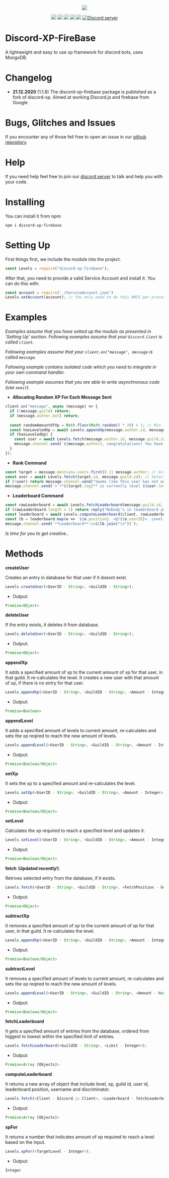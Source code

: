 <p align="center"><a href="https://nodei.co/npm/discord-xp-firebase/"><img src="https://nodei.co/npm/discord-xp-firebase"></a></p>
<p align="center"><img src="https://img.shields.io/npm/v/discord-xp"> <img src="https://img.shields.io/github/repo-size/Aiving/discord-xp"> <img src="https://img.shields.io/npm/l/discord-xp"> <img src="https://img.shields.io/github/contributors/Aiving/discord-xp"> <img src="https://img.shields.io/github/package-json/dependency-version/Aiving/discord-xp/firebase"> <a href="https://discord.gg/GQ6HdXa"><img src="https://discordapp.com/api/guilds/630058179547627592/widget.png" alt="Discord server"/></a></p>

# Discord-XP-FireBase
A lightweight and easy to use xp framework for discord bots, uses MongoDB.

# Changelog

- **21.12.2020** (1.1.8) The discord-xp-firebase package is published as a fork of discord-xp. Aimed at working Discord.js and firebase from Google

# Bugs, Glitches and Issues
If you encounter any of those fell free to open an issue in our <a href="https://github.com/MrAugu/discord-xp-firebase/issues">github repository</a>.

# Help
If you need help feel free to join our <a href="https://discord.gg/GQ6HdXa">discord server</a> to talk and help you with your code.
# Installing
You can install it from npm:
```cli
npm i discord-xp-firebase
```

# Setting Up
First things first, we include the module into the project.
```js
const Levels = require("discord-xp-firebase");
```
After that, you need to provide a valid Service Account and install it. You can do this with:
```js
const account = require('./ServiceAccount.json')
Levels.setAccount(account); // You only need to do this ONCE per process.
```

# Examples
*Examples assume that you have setted up the module as presented in 'Setting Up' section.*
*Following examples assume that your `Discord.Cient` is called `client`.*

*Following examples assume that your `client.on("message", message` is called `message`.*

*Following example contains isolated code which you need to integrate in your own command handler.*

*Following example assumes that you are able to write asynchronous code (use `await`).*

- **Allocating Random XP For Each Message Sent**

```js
client.on("message", async (message) => {
  if (!message.guild) return;
  if (message.author.bot) return;
  
  const randomAmountOfXp = Math.floor(Math.random() * 29) + 1; // Min 1, Max 30
  const hasLeveledUp = await Levels.appendXp(message.author.id, message.guild.id, randomAmountOfXp);
  if (hasLeveledUp) {
    const user = await Levels.fetch(message.author.id, message.guild.id);
    message.channel.send(`${message.author}, congratulations! You have leveled up to **${user.level}**. :tada:`);
  }
});
```
- **Rank Command**

```js
const target = message.mentions.users.first() || message.author; // Grab the target.
const user = await Levels.fetch(target.id, message.guild.id); // Selects the target from the database.
if (!user) return message.channel.send("Seems like this user has not earned any xp so far."); // If there isnt such user in the database, we send a message in general.
message.channel.send(`> **${target.tag}** is currently level ${user.level}.`); // We show the level.
```

- **Leaderboard Command**

```js
const rawLeaderboard = await Levels.fetchLeaderboard(message.guild.id, 10); // We grab top 10 users with most xp in the current server.
if (rawLeaderboard.length < 1) return reply("Nobody's in leaderboard yet.");
const leaderboard = await Levels.computeLeaderboard(client, rawLeaderboard); // We process the leaderboard.
const lb = leaderboard.map(e => `${e.position}. <@!${e.userID}>. Level: **${e.level}**. XP: **${e.xp.toLocaleString()}**`); // We map the outputs.
message.channel.send(`**Leaderboard**:\n${lb.join("\n")}`);
```

*Is time for you to get creative..*

# Methods
**createUser**

Creates an entry in database for that user if it doesnt exist.
```js
Levels.createUser(<UserID - String>, <GuildID - String>);
```
- Output:
```js
Promise<Object>
```
**deleteUser**

If the entry exists, it deletes it from database.
```js
Levels.deleteUser(<UserID - String>, <GuildID - String>);
```
- Output:
```js
Promise<Object>
```
**appendXp**

It adds a specified amount of xp to the current amount of xp for that user, in that guild. It re-calculates the level. It creates a new user with that amount of xp, if there is no entry for that user. 
```js
Levels.appendXp(<UserID - String>, <GuildID - String>, <Amount - Integer>);
```
- Output:
```js
Promise<Boolean>
```
**appendLevel**

It adds a specified amount of levels to current amount, re-calculates and sets the xp reqired to reach the new amount of levels. 
```js
Levels.appendLevel(<UserID - String>, <GuildID - String>, <Amount - Integer>);
```
- Output:
```js
Promise<Boolean/Object>
```
**setXp**

It sets the xp to a specified amount and re-calculates the level.
```js
Levels.setXp(<UserID - String>, <GuildID - String>, <Amount - Integer>);
```
- Output:
```js
Promise<Boolean/Object>
```
**setLevel**

Calculates the xp required to reach a specified level and updates it.
```js
Levels.setLevel(<UserID - String>, <GuildID - String>, <Amount - Integer>);
```
- Output:
```js
Promise<Boolean/Object>
```
**fetch** (**Updated recently!**)

Retrives selected entry from the database, if it exists.
```js
Levels.fetch(<UserID - String>, <GuildID - String>, <FetchPosition - Boolean>);
```
- Output:
```js
Promise<Object>
```
**subtractXp**

It removes a specified amount of xp to the current amount of xp for that user, in that guild. It re-calculates the level.
```js
Levels.appendXp(<UserID - String>, <GuildID - String>, <Amount - Integer>);
```
- Output:
```js
Promise<Boolean/Object>
```
**subtractLevel**

It removes a specified amount of levels to current amount, re-calculates and sets the xp reqired to reach the new amount of levels. 
```js
Levels.appendLevel(<UserID - String>, <GuildID - String>, <Amount - Number>);
```
- Output:
```js
Promise<Boolean/Object>
```
**fetchLeaderboard**

It gets a specified amount of entries from the database, ordered from higgest to lowest within the specified limit of entries.
```js
Levels.fetchLeaderboard(<GuildID - String>, <Limit - Integer>);
```
- Output:
```js
Promise<Array [Objects]>
```
**computeLeaderboard**

It returns a new array of object that include level, xp, guild id, user id, leaderboard position, username and discriminator.
```js
Levels.fetch(<Client - Discord.js Client>, <Leaderboard - fetchLeaderboard output>);
```
- Output:
```js
Promise<Array [Objects]>
```
**xpFor**

It returns a number that indicates amount of xp required to reach a level based on the input.
```js
Levels.xpFor(<TargetLevel - Integer>);
```
- Output:
```
Integer
```

